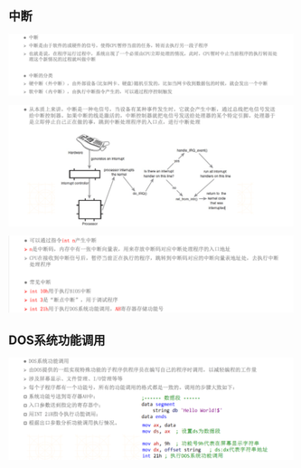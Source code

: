 ## 中断

![image-20211202212657837](images/image-20211202212657837.png)

![image-20211202212721762](images/image-20211202212721762.png)

![image-20211202212752913](images/image-20211202212752913.png)

## DOS系统功能调用

![image-20211202212828201](images/image-20211202212828201.png)



